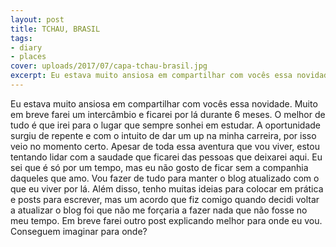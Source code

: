 ```yaml
---
layout: post
title: TCHAU, BRASIL
tags:
- diary
- places
cover: uploads/2017/07/capa-tchau-brasil.jpg
excerpt: Eu estava muito ansiosa em compartilhar com vocês essa novidade. Muito em breve farei um intercâmbio e ficarei por lá durante 6 meses. O melhor de tudo é que irei para o lugar que sempre sonhei em estudar.
---
```


Eu estava muito ansiosa em compartilhar com vocês essa novidade. Muito em breve farei um intercâmbio e ficarei por lá durante 6 meses. O melhor de tudo é que irei para o lugar que sempre sonhei em estudar. A oportunidade surgiu de repente e com o intuito de dar um up na minha carreira, por isso veio no momento certo. Apesar de toda essa aventura que vou viver, estou tentando lidar com a saudade que ficarei das pessoas que deixarei aqui. Eu sei que é só por um tempo, mas eu não gosto de ficar sem a companhia daqueles que amo. Vou fazer de tudo para manter o blog atualizado com o que eu viver por lá. Além disso, tenho muitas ideias para colocar em prática e posts para escrever, mas um acordo que fiz comigo quando decidi voltar a atualizar o blog foi que não me forçaria a fazer nada que não fosse no meu tempo. Em breve farei outro post explicando melhor para onde eu vou. Conseguem imaginar para onde?
